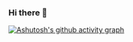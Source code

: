 ### Hi there 👋

[![Ashutosh's github activity graph](https://github-readme-activity-graph.cyclic.app/graph?username=Damacenno&bg_color=181b26&color=ffffff&line=558b63&point=775555&area=true&hide_border=true)](https://github.com/ashutosh00710/github-readme-activity-graph)

<!--
**Damacenno/damacenno** is a ✨ _special_ ✨ repository because its `README.md` (this file) appears on your GitHub profile.

Here are some ideas to get you started:

- 🔭 I’m currently working on ...
- 🌱 I’m currently learning ...
- 👯 I’m looking to collaborate on ...
- 🤔 I’m looking for help with ...
- 💬 Ask me about ...
- 📫 How to reach me: ...
- 😄 Pronouns: ...
- ⚡ Fun fact: ...
-->
